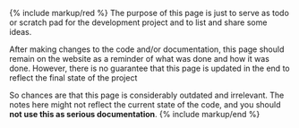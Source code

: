 {% include markup/red %}
The purpose of this page is just to serve as todo or scratch pad for the development project and to list and share some ideas.

After making changes to the code and/or documentation, this page should remain on the website as a reminder of what was done and how it was done. However, there is no guarantee that this page is updated in the end to reflect the final state of the project

So chances are that this page is considerably outdated and irrelevant. The notes here might not reflect the current state of the code, and you should **not use this as serious documentation**.
{% include markup/end %}
